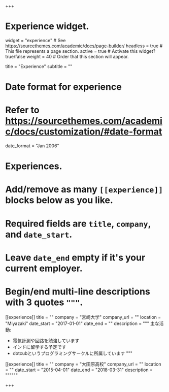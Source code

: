 +++
# Experience widget.
widget = "experience"  # See https://sourcethemes.com/academic/docs/page-builder/
headless = true  # This file represents a page section.
active = true  # Activate this widget? true/false
weight = 40  # Order that this section will appear.

title = "Experience"
subtitle = ""

# Date format for experience
#   Refer to https://sourcethemes.com/academic/docs/customization/#date-format
date_format = "Jan 2006"

# Experiences.
#   Add/remove as many `[[experience]]` blocks below as you like.
#   Required fields are `title`, `company`, and `date_start`.
#   Leave `date_end` empty if it's your current employer.
#   Begin/end multi-line descriptions with 3 quotes `"""`.
[[experience]]
  title = ""
  company = "宮崎大学"
  company_url = ""
  location = "Miyazaki"
  date_start = "2017-01-01"
  date_end = ""
  description = """
  主な活動:
  
  * 電気計測や回路を勉強しています
  * インドに留学する予定です
  * dotcubというプログラミングサークルに所属しています
  """

[[experience]]
  title = ""
  company = "大田原高校"
  company_url = ""
  location = ""
  date_start = "2015-04-01"
  date_end = "2018-03-31"
  description = """"""

+++
